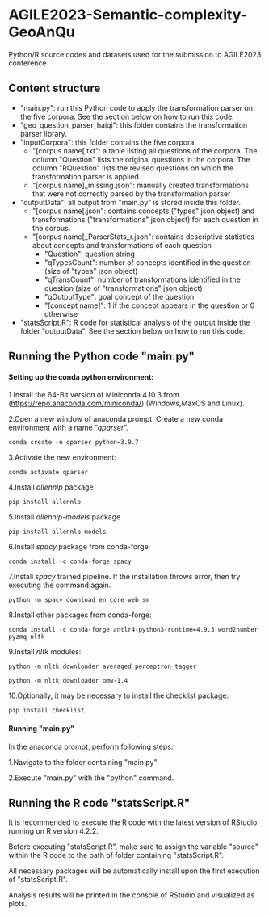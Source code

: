 # AGILE2023-Semantic-complexity-GeoAnQu

Python/R source codes and datasets used for the submission to AGILE2023 conference


## Content structure

- "main.py": run this Python code to apply the transformation parser on the five corpora. See the section below on how to run this code.
- "geo_question_parser_haiqi": this folder contains the transformation parser library.
- "inputCorpora": this folder contains the five corpora.
    - "\[corpus name\[.txt": a table listing all questions of the corpora. The column "Question" lists the original questions in the corpora. The column "RQuestion" lists the revised questions on which the transformation parser is applied.
    - "\[corpus name\]\_missing.json": manually created transformations that were not correctly parsed by the transformation parser
- "outputData": all output from "main.py" is stored inside this folder.
    - "\[corpus name\[.json": contains concepts ("types" json object) and transformations ("transformations" json object) for each question in the corpus.
    - "\[corpus name\[\_ParserStats_r.json": contains descriptive statistics about concepts and transformations of each question
        - "Question": question string
        - "qTypesCount": number of concepts identified in the question (size of "types" json object)
        - "qTransCount": number of transformations identified in the question (size of "transformations" json object)
        - "qOutputType": goal concept of the question
        - "\[concept name\]": 1 if the concept appears in the question or 0 otherwise
- "statsScript.R": R code for statistical analysis of the output inside the folder "outputData". See the section below on how to run this code.
    

## Running the Python code "main.py"

#### Setting up the conda python environment:
    
1.Install the 64-Bit version of Miniconda 4.10.3  from (https://repo.anaconda.com/miniconda/) (Windows,MaxOS and Linux).

2.Open a new window of anaconda prompt. Create a new conda environment with a name “*qparser*”.

    conda create -n qparser python=3.9.7

3.Activate the new environment:

    conda activate qparser

4.Install *allennlp* package

    pip install allennlp 

5.Install *allennlp-models* package

    pip install allennlp-models

6.Install *spacy* package from conda-forge

    conda install -c conda-forge spacy

7.Install *spacy* trained pipeline. If the installation throws error, then try executing the command again.

    python -m spacy download en_core_web_sm

8.Install other packages from conda-forge:

    conda install -c conda-forge antlr4-python3-runtime=4.9.3 word2number pyzmq nltk 

9.Install *nltk* modules:

    python -m nltk.downloader averaged_perceptron_tagger
    
    python -m nltk.downloader omw-1.4

10.Optionally, it may be necessary to install the checklist package:
    
    pip install checklist


#### Running "main.py"

In the anaconda prompt, perform following steps:

1.Navigate to the folder containing "main.py"

2.Execute "main.py" with the "python" command.


## Running the R code "statsScript.R"

It is recommended to execute the R code with the latest version of RStudio running on R version 4.2.2. 

Before executing "statsScript.R", make sure to assign the variable "source" within the R code to the path of folder containing "statsScript.R". 

All necessary packages will be automatically install upon the first execution of "statsScript.R".

Analysis results will be printed in the console of RStudio and visualized as plots.
